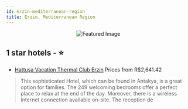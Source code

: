 ```yaml
---
id: erzin-mediterranean-region
title: Erzin, Mediterranean Region
---
```


<center><img src="https://i.travelapi.com/hotels/16000000/15420000/15417500/15417442/69a936d1_z.jpg" alt="Featured Image" /></center>


##  1 star hotels - ⭐️

-    [Hattuşa Vacation Thermal Club Erzin](https://us.hurb.com/hotels/erzin/hattusa-vacation-thermal-club-erzin-JNP-JP02728B?cmp=18055) Prices from R$2,641.42
   > This sophisticated Hotel, which can be found in Antakya, is a great option for families. The 249 welcoming bedrooms offer a perfect place to relax at the end of the day. Moreover, there is a wireless Internet connection available on-site. The reception de
